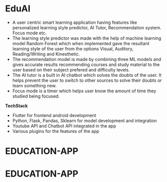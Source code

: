 # EduAI

- A user centric smart learning application having features like personalized learning style predictor, AI Tutor, Recommendation system. Focus mode etc. <br>
- The learning style predictor was made with the help of machine learning model Random Forest which when implemented gave the resultant learning style of the user from the options Visual, Auditory, Reading/Writing and Kinesthetic.<br>
- The recommendation model is made by combining three ML models and gives accurate results recommending courses and study material to the user based on their subject prefered and difficulty levels.<br>
- The AI tutor is a built in AI chatbot which solves the doubts of the user. It helps prevent the user to switch to other sources to solve their doubts or learn something new. <br>
- Focus mode is a timer which helps user know the amount of time they studied being focused. <br>

**TechStack** 

- Flutter for frontend android development <br>
- Python, Flask, Pandas, Sklearn for model development and integration<br>
- Youtube API and Chatbot API integrated in the app<br>
- Various plugins for the features of the app<br>
# EDUCATION-APP
# EDUCATION-APP

